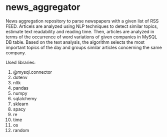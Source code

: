 # news_aggregator
News aggregation repository to parse newspapers with a given list of RSS FEED. 
Articels are analyzed using NLP techniques to detect similar topics, estimate text readability and reading time.
Then, articles are analyzed in terms of the occurrence of word variations of given companies in MySQL DB table.
Based on the text analysis, the algorithm selects the most important topics of the day and groups similar articles concerning the same company.

Used libraries:

1. @mysql.connector
2. dotenv
3. nltk
4. pandas
5. numpy
6. sqlalchemy
7. sklearn
8. spacy
9. re
10. time
11. os
12. random
